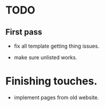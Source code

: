 # TODO

## First pass
- fix all template getting thing issues. 


- make sure unlisted works. 


# Finishing touches. 
- implement pages from old website. 
